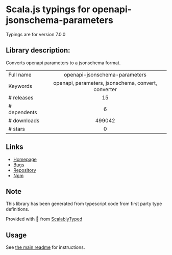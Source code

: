
# Scala.js typings for openapi-jsonschema-parameters

Typings are for version 7.0.0

## Library description:
Converts openapi parameters to a jsonschema format.

|                    |                 |
| ------------------ | :-------------: |
| Full name          | openapi-jsonschema-parameters |
| Keywords           | openapi, parameters, jsonschema, convert, converter |
| # releases         | 15 |
| # dependents       | 6 |
| # downloads        | 499042 |
| # stars            | 0 |

## Links
- [Homepage](https://github.com/kogosoftwarellc/open-api/tree/master/packages/openapi-jsonschema-parameters#readme)
- [Bugs](https://github.com/kogosoftwarellc/open-api/issues)
- [Repository](https://github.com/kogosoftwarellc/open-api)
- [Npm](https://www.npmjs.com/package/openapi-jsonschema-parameters)
    


## Note
This library has been generated from typescript code from first party type definitions.

Provided with :purple_heart: from [ScalablyTyped](https://github.com/oyvindberg/ScalablyTyped)

## Usage
See [the main readme](../../readme.md) for instructions.


